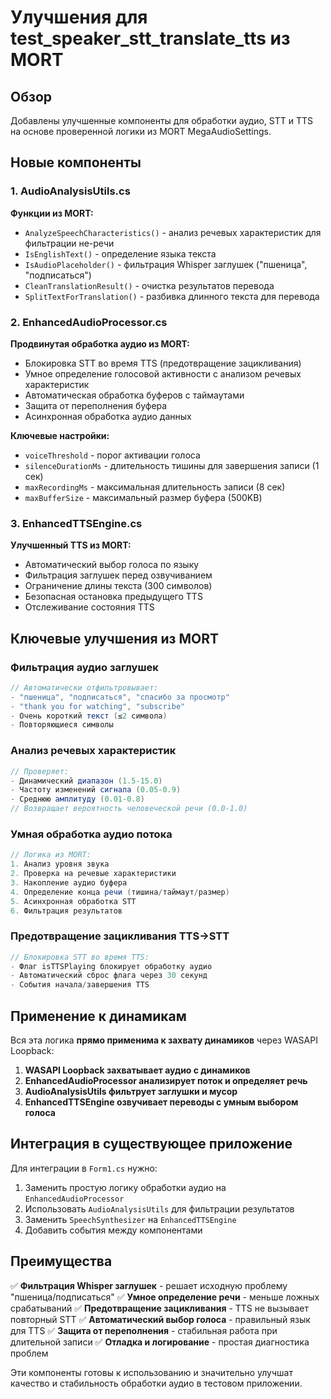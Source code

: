 # Улучшения для test_speaker_stt_translate_tts из MORT

## Обзор
Добавлены улучшенные компоненты для обработки аудио, STT и TTS на основе проверенной логики из MORT MegaAudioSettings.

## Новые компоненты

### 1. AudioAnalysisUtils.cs
**Функции из MORT:**
- `AnalyzeSpeechCharacteristics()` - анализ речевых характеристик для фильтрации не-речи
- `IsEnglishText()` - определение языка текста 
- `IsAudioPlaceholder()` - фильтрация Whisper заглушек ("пшеница", "подписаться")
- `CleanTranslationResult()` - очистка результатов перевода
- `SplitTextForTranslation()` - разбивка длинного текста для перевода

### 2. EnhancedAudioProcessor.cs
**Продвинутая обработка аудио из MORT:**
- Блокировка STT во время TTS (предотвращение зацикливания)
- Умное определение голосовой активности с анализом речевых характеристик
- Автоматическая обработка буферов с таймаутами
- Защита от переполнения буфера
- Асинхронная обработка аудио данных

**Ключевые настройки:**
- `voiceThreshold` - порог активации голоса
- `silenceDurationMs` - длительность тишины для завершения записи (1 сек)
- `maxRecordingMs` - максимальная длительность записи (8 сек)
- `maxBufferSize` - максимальный размер буфера (500KB)

### 3. EnhancedTTSEngine.cs
**Улучшенный TTS из MORT:**
- Автоматический выбор голоса по языку
- Фильтрация заглушек перед озвучиванием
- Ограничение длины текста (300 символов)
- Безопасная остановка предыдущего TTS
- Отслеживание состояния TTS

## Ключевые улучшения из MORT

### Фильтрация аудио заглушек
```csharp
// Автоматически отфильтровывает:
- "пшеница", "подписаться", "спасибо за просмотр"
- "thank you for watching", "subscribe"
- Очень короткий текст (≤2 символа)
- Повторяющиеся символы
```

### Анализ речевых характеристик
```csharp
// Проверяет:
- Динамический диапазон (1.5-15.0)
- Частоту изменений сигнала (0.05-0.9)
- Среднюю амплитуду (0.01-0.8)
// Возвращает вероятность человеческой речи (0.0-1.0)
```

### Умная обработка аудио потока
```csharp
// Логика из MORT:
1. Анализ уровня звука
2. Проверка на речевые характеристики
3. Накопление аудио буфера
4. Определение конца речи (тишина/таймаут/размер)
5. Асинхронная обработка STT
6. Фильтрация результатов
```

### Предотвращение зацикливания TTS→STT
```csharp
// Блокировка STT во время TTS:
- Флаг isTTSPlaying блокирует обработку аудио
- Автоматический сброс флага через 30 секунд
- События начала/завершения TTS
```

## Применение к динамикам

Вся эта логика **прямо применима к захвату динамиков** через WASAPI Loopback:

1. **WASAPI Loopback захватывает аудио с динамиков**
2. **EnhancedAudioProcessor анализирует поток и определяет речь**
3. **AudioAnalysisUtils фильтрует заглушки и мусор**
4. **EnhancedTTSEngine озвучивает переводы с умным выбором голоса**

## Интеграция в существующее приложение

Для интеграции в `Form1.cs` нужно:

1. Заменить простую логику обработки аудио на `EnhancedAudioProcessor`
2. Использовать `AudioAnalysisUtils` для фильтрации результатов
3. Заменить `SpeechSynthesizer` на `EnhancedTTSEngine`
4. Добавить события между компонентами

## Преимущества

✅ **Фильтрация Whisper заглушек** - решает исходную проблему "пшеница/подписаться"
✅ **Умное определение речи** - меньше ложных срабатываний
✅ **Предотвращение зацикливания** - TTS не вызывает повторный STT
✅ **Автоматический выбор голоса** - правильный язык для TTS
✅ **Защита от переполнения** - стабильная работа при длительной записи
✅ **Отладка и логирование** - простая диагностика проблем

Эти компоненты готовы к использованию и значительно улучшат качество и стабильность обработки аудио в тестовом приложении.